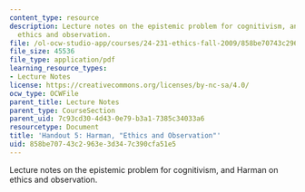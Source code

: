 ```yaml
---
content_type: resource
description: Lecture notes on the epistemic problem for cognitivism, and Harman on
  ethics and observation.
file: /ol-ocw-studio-app/courses/24-231-ethics-fall-2009/858be70743c2963e3d347c390cfa51e5_MIT24_231F09_lec06.pdf
file_size: 45536
file_type: application/pdf
learning_resource_types:
- Lecture Notes
license: https://creativecommons.org/licenses/by-nc-sa/4.0/
ocw_type: OCWFile
parent_title: Lecture Notes
parent_type: CourseSection
parent_uid: 7c93cd30-4d43-0e79-b3a1-7385c34033a6
resourcetype: Document
title: 'Handout 5: Harman, "Ethics and Observation"'
uid: 858be707-43c2-963e-3d34-7c390cfa51e5
---
```

Lecture notes on the epistemic problem for cognitivism, and Harman on ethics and observation.